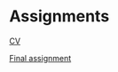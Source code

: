 # Assignments

[CV](https://github.com/hiskevanrooi/Assignment/blob/master/CV.md)

[Final assignment](http://htmlpreview.github.io/?https://github.com/hiskevanrooi/Assignment/blob/master/Cournot%2Bcompetition%2Bin%2Bpractice.html)

